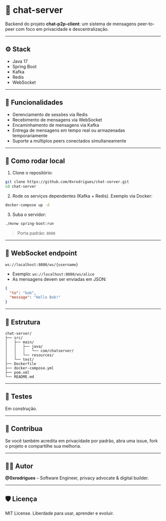 # 🧠 chat-server

Backend do projeto **chat-p2p-client**: um sistema de mensagens peer-to-peer com foco em privacidade e descentralização.

---

## ⚙️ Stack

- Java 17
- Spring Boot
- Kafka
- Redis
- WebSocket

---

## 🧩 Funcionalidades

- Gerenciamento de sessões via Redis
- Recebimento de mensagens via WebSocket
- Encaminhamento de mensagens via Kafka
- Entrega de mensagens em tempo real ou armazenadas temporariamente
- Suporte a múltiplos peers conectados simultaneamente

---

## 🚀 Como rodar local

1. Clone o repositório:

```bash
git clone https://github.com/0xrodrigues/chat-server.git
cd chat-server
```

2. Rode os serviços dependentes (Kafka + Redis). Exemplo via Docker:

```bash
docker-compose up -d
```

3. Suba o servidor:

```bash
./mvnw spring-boot:run
```

> Porta padrão: `8080`

---

## 📡 WebSocket endpoint

```
ws://localhost:8080/ws/{username}
```

- Exemplo: `ws://localhost:8080/ws/alice`
- As mensagens devem ser enviadas em JSON:
```json
{
  "to": "bob",
  "message": "Hello Bob!"
}
```

---

## 📁 Estrutura

```
chat-server/
├── src/
│   ├── main/
│   │   ├── java/
│   │   │   └── com/chatserver/
│   │   └── resources/
│   └── test/
├── Dockerfile
├── docker-compose.yml
├── pom.xml
└── README.md
```

---

## 🧪 Testes

Em construção.

---

## 📣 Contribua
Se você também acredita em privacidade por padrão, abra uma issue, fork o projeto e compartilhe sua melhoria.

---

## 🧑‍💻 Autor
**@0xrodrigues** – Software Engineer, privacy advocate & digital builder.

---

## 🛡️ Licença
MIT License. Liberdade para usar, aprender e evoluir.

